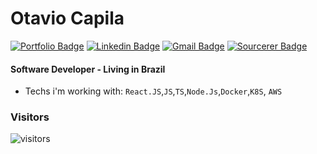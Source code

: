 # Otavio Capila
[![Portfolio Badge](https://img.shields.io/badge/Website-otaviocapila.dev-black?style=flat-square)](https://iam.otaviocapila.dev)
[![Linkedin Badge](https://img.shields.io/badge/-otaviocapilla-blue?style=flat-square&logo=Linkedin&logoColor=white&link=https://www.linkedin.com/in/otaviocapilla/)](https://www.linkedin.com/in/otaviocapilla/)
[![Gmail Badge](https://img.shields.io/badge/-otaviocapila@gmail.com-c14438?style=flat-square&logo=Gmail&logoColor=white&link=mailto:otaviocapila@gmail.com)](mailto:otaviocapila@gmail.com)
[![Sourcerer Badge](https://img.shields.io/badge/Sourcerer-otaviocapila-yellowgreen?style=flat-square)](https://sourcerer.io/otaviocapila)
<a href="https://sourcerer.io/otaviocapila"><img src="https://img.shields.io/badge/TypeScript-900%20commits-orange.svg?style=flat-square" alt=""></a>

#### Software Developer - Living in Brazil

- Techs i'm working with: `React.JS`,`JS`,`TS`,`Node.Js`,`Docker`,`K8S`, `AWS`

### Visitors
![visitors](https://visitor-badge.glitch.me/badge?page_id=OtavioCapila.OtavioCapila)
